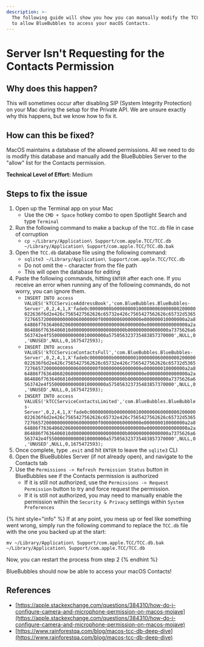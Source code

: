 ```yaml
---
description: >-
  The following guide will show you how you can manually modify the TCC database
  to allow BlueBubbles to access your macOS Contacts.
---
```


# Server Isn't Requesting for the Contacts Permission

## Why does this happen?

This will sometimes occur after disabling SIP (System Integrity Protection) on your Mac during the setup for the Private API. We are unsure exactly why this happens, but we know how to fix it.

## How can this be fixed?

MacOS maintains a database of the allowed permissions. All we need to do is modify this database and manually add the BlueBubbles Server to the "allow" list for the Contacts permission.

**Technical Level of Effort:** Medium

## Steps to fix the issue

1. Open up the Terminal app on your Mac
   * Use the `CMD + Space` hotkey combo to open Spotlight Search and type `Terminal`
2. Run the following command to make a backup of the `TCC.db` file in case of corruption
   * `cp ~/Library/Application\ Support/com.apple.TCC/TCC.db ~/Library/Application\ Support/com.apple.TCC/TCC.db.bak`
3. Open the `TCC.db` database file using the following command:
   * `sqlite3 ~/Library/Application\ Support/com.apple.TCC/TCC.db`
   * Do not omit the `~` character from the file path
   * This will open the database for editing
4. Paste the following commands, hitting `ENTER` after each one. If you receive an error when running any of the following commands, do not worry, you can ignore them.
   * `INSERT INTO access VALUES('kTCCServiceAddressBook','com.BlueBubbles.BlueBubbles-Server',0,2,4,1,X'fade0c00000000b000000001000000060000000200000022636f6d2e426c7565427562626c65732e426c7565427562626c65732d5365727665720000000000060000000f000000060000000e000000010000000a2a864886f76364060206000000000000000000060000000e000000000000000a2a864886f7636406010d0000000000000000000b000000000000000a7375626a6563742e4f550000000000010000000a575056323735483857370000',NULL,0,'UNUSED',NULL,0,1675472593);`
   * `INSERT INTO access VALUES('kTCCServiceContactsFull','com.BlueBubbles.BlueBubbles-Server',0,2,4,1,X'fade0c00000000b000000001000000060000000200000022636f6d2e426c7565427562626c65732e426c7565427562626c65732d5365727665720000000000060000000f000000060000000e000000010000000a2a864886f76364060206000000000000000000060000000e000000000000000a2a864886f7636406010d0000000000000000000b000000000000000a7375626a6563742e4f550000000000010000000a575056323735483857370000',NULL,0,'UNUSED',NULL,0,1675472593);`
   * `INSERT INTO access VALUES('kTCCServiceContactsLimited','com.BlueBubbles.BlueBubbles-Server',0,2,4,1,X'fade0c00000000b000000001000000060000000200000022636f6d2e426c7565427562626c65732e426c7565427562626c65732d5365727665720000000000060000000f000000060000000e000000010000000a2a864886f76364060206000000000000000000060000000e000000000000000a2a864886f7636406010d0000000000000000000b000000000000000a7375626a6563742e4f550000000000010000000a575056323735483857370000',NULL,0,'UNUSED',NULL,0,1675472593);`
5. Once complete, type `.exit` and hit `ENTER` to leave the `sqlite3` CLI
6. Open the BlueBubbles Server (if not already open), and navigate to the Contacts tab
7. Use the `Permissions -> Refresh Permission Status` button in BlueBubbles see if the Contacts permission is authorized
   * If it is still not authorized, use the `Permissions -> Request Permission` button to try and force request the permission.
   * If it is still not authorized, you may need to manually enable the permission within the `Security & Privacy` settings within `System Preferences`

{% hint style="info" %}
If at any point, you mess up or feel like something went wrong, simply run the following command to replace the `TCC.db` file with the one you backed up at the start:

`mv ~/Library/Application\ Support/com.apple.TCC/TCC.db.bak ~/Library/Application\ Support/com.apple.TCC/TCC.db`

Now, you can restart the process from step 2
{% endhint %}

BlueBubbles should now be able to access your macOS Contacts!

## References

* [https://apple.stackexchange.com/questions/384310/how-do-i-configure-camera-and-microphone-permission-on-macos-mojave](https://apple.stackexchange.com/questions/384310/how-do-i-configure-camera-and-microphone-permission-on-macos-mojave)
* [https://www.rainforestqa.com/blog/macos-tcc-db-deep-dive](https://www.rainforestqa.com/blog/macos-tcc-db-deep-dive)

##
